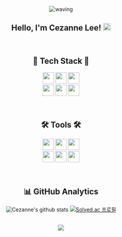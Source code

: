 <div align="center">

![waving](https://capsule-render.vercel.app/api?type=waving&height=200&text=&fontAlign=80&fontAlignY=40&color=gradient)

## Hello, I'm Cezanne Lee! <img src="https://media.giphy.com/media/hvRJCLFzcasrR4ia7z/giphy.gif" width="20px">
   
<!-- - 📫  How to reach me: 
   - Tech Blog: [![Tech Blog Badge](http://img.shields.io/badge/-%20blog-000000?style=flat-square&logo=bookstack&logoColor=white&link=https://alstn2468.github.io/)](https://waytocse.tistory.com/)
-->
<br/>
   
## 🔰 Tech Stack 🔰
<p align="center">
    <img height="30em" src="https://img.shields.io/badge/Unity-000000?style=for-the-badge&logo=unity&logoColor=white"/>
    <img height="30em" src="https://img.shields.io/badge/Android-3DDC84?style=for-the-badge&logo=android&logoColor=white"/>
    <img height="30em" src="https://img.shields.io/badge/Csharp-239120?style=for-the-badge&logo=Csharp&logoColor=white"/>
  <br/>  
    <img height="30em" src="https://img.shields.io/badge/Java-ED8B00?style=for-the-badge&logo=openjdk&logoColor=white"/>
    <img height="30em" src="https://img.shields.io/badge/JavaScript-F7DF1E?style=for-the-badge&logo=javascript&logoColor=white"/>
    <img height="30em" src="https://img.shields.io/badge/Python-3776AB?style=for-the-badge&logo=python&logoColor=white"/>
   <br/>
</p>
<br/>
   
## 🛠 Tools 🛠
<p align="center">
       <img height="30em" src="https://img.shields.io/badge/Xcode-147EFB?style=for-the-badge&logo=xcode&logoColor=white"/>
    <img height="30em" src="https://img.shields.io/badge/VisualStudio-5C2D91?style=for-the-badge&logo=visualstudio&logoColor=white"/>
    <img height="30em" src="https://img.shields.io/badge/VisualStudioCode-007ACC?style=for-the-badge&logo=visualstudiocode&logoColor=white"/>
   <br/>
    <img height="30em" src="https://img.shields.io/badge/Git-F05032?style=for-the-badge&logo=git&logoColor=white"/>
    <img height="30em" src="https://img.shields.io/badge/Github-73398D?style=for-the-badge&logo=github&logoColor=white"/>
    <img height="30em" src="https://img.shields.io/badge/Postman-FF6C37?style=for-the-badge&logo=postman&logoColor=white"/>
   <br/>
</p>
<!--https://simpleicons.org/ -->
<!-- https://dev.to/envoy_/150-badges-for-github-pnk -->
<br/>
   
## 📊 GitHub Analytics

   ![Cezanne's github stats](https://github-readme-stats.vercel.app/api?username=devCez-E&show_icons=true) [![Solved.ac 프로필](http://mazassumnida.wtf/api/v2/generate_badge?boj=devcez82)](https://solved.ac/devcez82)

<br/>
<a href="https://hits.seeyoufarm.com"><img src="https://hits.seeyoufarm.com/api/count/incr/badge.svg?url=https%3A%2F%2Fgithub.com%2FdevCez-E%2Fhit-counter&count_bg=%233F78FF&title_bg=%23FF3C3C&icon=airfrance.svg&icon_color=%23FFFFFF&title=FR&edge_flat=false"/></a>
</div>
